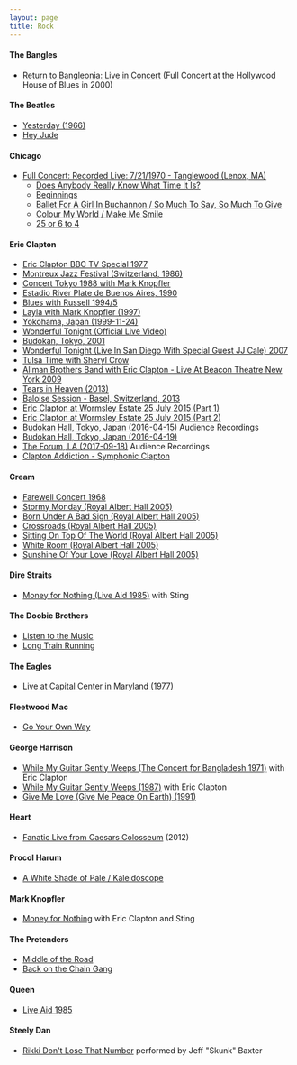 ```yaml
---
layout: page
title: Rock
---
```


#### The Bangles
- [Return to Bangleonia: Live in Concert](https://youtu.be/peSRbbRex0Y) (Full Concert at the Hollywood House of Blues in 2000)

#### The Beatles
- [Yesterday (1966)](https://youtu.be/4YWyFIzSeXI)
- [Hey Jude](https://youtu.be/A_MjCqQoLLA)

#### Chicago
- [Full Concert: Recorded Live: 7/21/1970 - Tanglewood (Lenox, MA)](https://youtu.be/_oAoSZ2y1cw)
  - [Does Anybody Really Know What Time It Is?](https://youtu.be/jgF_ycCmF18)
  - [Beginnings](https://youtu.be/pizRRft3_8Y)
  - [Ballet For A Girl In Buchannon / So Much To Say, So Much To Give](https://youtu.be/1t-h7EN6WTM)
  - [Colour My World / Make Me Smile](https://youtu.be/pKvNoC0SRoY)
  - [25 or 6 to 4](https://youtu.be/7uAUoz7jimg)

#### Eric Clapton
- [Eric Clapton BBC TV Special 1977](https://youtu.be/466rT-dUaEM)
- [Montreux Jazz Festival (Switzerland, 1986)](https://youtu.be/MQrxeTD_BEM)
- [Concert Tokyo 1988 with Mark Knopfler](https://youtu.be/V8cYfdZJoD0)
- [Estadio River Plate de Buenos Aires, 1990](https://youtu.be/o_YM8TggJXw)
- [Blues with Russell 1994/5](https://youtu.be/KP5Zn-onAk0)
- [Layla with Mark Knopfler (1997)](https://youtu.be/8ka-pi78q0I)
- [Yokohama, Japan (1999-11-24)](https://youtu.be/hwv6u6DfcEs)
- [Wonderful Tonight (Official Live Video)](https://youtu.be/vUSzL2leaFM)
- [Budokan, Tokyo, 2001](https://youtu.be/3FE70D5mRp0)
- [Wonderful Tonight (Live In San Diego With Special Guest JJ Cale) 2007](https://youtu.be/KIzOxTCOc_0)
- [Tulsa Time with Sheryl Crow](https://youtu.be/oV2zv6sVD_o)
- [Allman Brothers Band with Eric Clapton - Live At Beacon Theatre New York 2009](https://youtu.be/pb22MYqdugE)
- [Tears in Heaven (2013)](https://youtu.be/VmLQes4tmtM)
- [Baloise Session - Basel, Switzerland, 2013](https://youtu.be/Zkktyon361E)
- [Eric Clapton at Wormsley Estate 25 July 2015 (Part 1)](https://youtu.be/X0iH2ZfUGik)
- [Eric Clapton at Wormsley Estate 25 July 2015 (Part 2)](https://youtu.be/NTWGEG5NSTI)
- [Budokan Hall, Tokyo, Japan (2016-04-15)](https://youtu.be/7yCNh7G1jdQ) Audience Recordings
- [Budokan Hall, Tokyo, Japan (2016-04-19)](https://youtu.be/o1kqmDawCGA)
- [The Forum, LA (2017-09-18)](https://youtu.be/_XDnniQkBtg) Audience Recordings 
- [Clapton Addiction - Symphonic Clapton](https://youtu.be/cVHJpWp1wM8)

#### Cream
- [Farewell Concert 1968](https://youtu.be/-_gC2V_nbK8)
- [Stormy Monday (Royal Albert Hall 2005)](https://youtu.be/r8S7Nn6si0E)
- [Born Under A Bad Sign (Royal Albert Hall 2005)](https://youtu.be/uEGVtbgYx2I)
- [Crossroads (Royal Albert Hall 2005)](https://youtu.be/DES2KOq5SoE)
- [Sitting On Top Of The World (Royal Albert Hall 2005)](https://youtu.be/64-mvAXJJj4)
- [White Room (Royal Albert Hall 2005)](https://youtu.be/dCc00pX_pFA)
- [Sunshine Of Your Love (Royal Albert Hall 2005)](https://youtu.be/cYYeM_t6b5c)

#### Dire Straits
- [Money for Nothing (Live Aid 1985)](https://youtu.be/JcqhvPNiJzo) with Sting

#### The Doobie Brothers
- [Listen to the Music](https://youtu.be/c2VEdIxX42g)
- [Long Train Running](https://youtu.be/eIi_GbFa_nw)

#### The Eagles
- [Live at Capital Center in Maryland (1977)](https://www.youtube.com/watch?v=e2nwt5sJRVQ)

#### Fleetwood Mac
- [Go Your Own Way](https://youtu.be/qxa851vAJtI)

#### George Harrison
- [While My Guitar Gently Weeps (The Concert for Bangladesh 1971)](https://youtu.be/A8CivPhu0fw) with Eric Clapton
- [While My Guitar Gently Weeps (1987)](https://youtu.be/i8rVI7AMKiY) with Eric Clapton
- [Give Me Love (Give Me Peace On Earth) (1991)](https://youtu.be/EjHLxTGn--s)

#### Heart
- [Fanatic Live from Caesars Colosseum](https://youtu.be/4GCN5qhc5yM) (2012)

#### Procol Harum
- [A White Shade of Pale / Kaleidoscope](https://youtu.be/valL7JWjVB4)

#### Mark Knopfler
- [Money for Nothing](https://youtu.be/6D6cw8Ob2sk) with Eric Clapton and Sting

#### The Pretenders
- [Middle of the Road](https://youtu.be/cVry7uMud1o)
- [Back on the Chain Gang](https://youtu.be/okvl-9svtS0)

#### Queen
- [Live Aid 1985](https://youtu.be/HktW217yGTw)

#### Steely Dan
- [Rikki Don't Lose That Number](https://youtu.be/6xN0hmNS_IU) performed by Jeff "Skunk" Baxter

